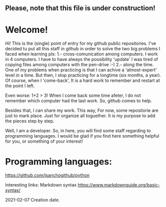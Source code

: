 ## Please, note that this file is under construction!

# Welcome!

Hi! This is the (single) point of entry for my github public repositories. 
I've decided tu put all this staff in github in order to solve the two big problems I faced when learning pls:
1.- cross-comunication among computers. I work in 4 computers. I have to have always the possibility 'update' 
I was tired of copying files among computers with the pen-drive :-) 
2.- along the time. One of my problems when practicing is that I can achive a 'almost-expert' level in a time. But then, I stop practicing for a longtime
(six months, a year). Of course, when I 'come-back', It is a hard work to remember and restart at the point I left. 

Even worse: 1+2 > 3! When I come back some time afeter,   I do not remember which computer had the last work. 
So, github comes to help. 

Besides that, I can share my work. This way, 
For now, some repositorie are just to mark place. Just for organize all toguether.
It is my purpose to add the pieces step by step.


Well, I am a developer. So, in here, you will find some staff regarding to programming languages.
I would be glad if you find here something helpful for you, or something of your interest!

# Programming languages:

https://github.com/jsanchogithub/python


Interesting links:
Markdown syntax 
https://www.markdownguide.org/basic-syntax/


2021-02-07		Creation date.